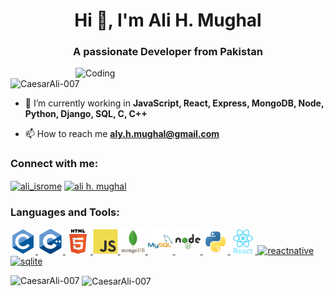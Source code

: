 <h1 align="center">Hi 👋, I'm Ali H. Mughal</h1>
<h3 align="center">A passionate Developer from Pakistan</h3>
<img align="right" alt="Coding" width="400" src="https://encrypted-tbn0.gstatic.com/images?q=tbn:ANd9GcRRCgqE_hUBnFrHvPhkEG3EtBFHtsk3VNskRA&usqp=CAU">

<p align="left"> <img src="https://komarev.com/ghpvc/?username=caesarali007&label=Profile%20views&color=0e75b6&style=flat" alt="CaesarAli-007" /> </p>

- 🌱 I’m currently working in **JavaScript, React, Express, MongoDB, Node, Python, Django, SQL, C, C++**

- 📫 How to reach me **aly.h.mughal@gmail.com**

<h3 align="left">Connect with me:</h3>
<p align="left">
<a href="https://twitter.com/ali_isrome" target="blank"><img align="center" src="https://raw.githubusercontent.com/rahuldkjain/github-profile-readme-generator/master/src/images/icons/Social/twitter.svg" alt="ali_isrome" height="30" width="40" /></a>
<a href="https://linkedin.com/in/ali h. mughal" target="blank"><img align="center" src="https://raw.githubusercontent.com/rahuldkjain/github-profile-readme-generator/master/src/images/icons/Social/linked-in-alt.svg" alt="ali h. mughal" height="30" width="40" /></a>
</p>

<h3 align="left">Languages and Tools:</h3>
<p align="left"> <a href="https://www.cprogramming.com/" target="_blank" rel="noreferrer"> <img src="https://raw.githubusercontent.com/devicons/devicon/master/icons/c/c-original.svg" alt="c" width="40" height="40"/> </a> <a href="https://www.w3schools.com/cpp/" target="_blank" rel="noreferrer"> <img src="https://raw.githubusercontent.com/devicons/devicon/master/icons/cplusplus/cplusplus-original.svg" alt="cplusplus" width="40" height="40"/> </a> <a href="https://www.w3.org/html/" target="_blank" rel="noreferrer"> <img src="https://raw.githubusercontent.com/devicons/devicon/master/icons/html5/html5-original-wordmark.svg" alt="html5" width="40" height="40"/> </a> <a href="https://developer.mozilla.org/en-US/docs/Web/JavaScript" target="_blank" rel="noreferrer"> <img src="https://raw.githubusercontent.com/devicons/devicon/master/icons/javascript/javascript-original.svg" alt="javascript" width="40" height="40"/> </a> <a href="https://www.mongodb.com/" target="_blank" rel="noreferrer"> <img src="https://raw.githubusercontent.com/devicons/devicon/master/icons/mongodb/mongodb-original-wordmark.svg" alt="mongodb" width="40" height="40"/> </a> <a href="https://www.mysql.com/" target="_blank" rel="noreferrer"> <img src="https://raw.githubusercontent.com/devicons/devicon/master/icons/mysql/mysql-original-wordmark.svg" alt="mysql" width="40" height="40"/> </a> <a href="https://nodejs.org" target="_blank" rel="noreferrer"> <img src="https://raw.githubusercontent.com/devicons/devicon/master/icons/nodejs/nodejs-original-wordmark.svg" alt="nodejs" width="40" height="40"/> </a> <a href="https://www.python.org" target="_blank" rel="noreferrer"> <img src="https://raw.githubusercontent.com/devicons/devicon/master/icons/python/python-original.svg" alt="python" width="40" height="40"/> </a> <a href="https://reactjs.org/" target="_blank" rel="noreferrer"> <img src="https://raw.githubusercontent.com/devicons/devicon/master/icons/react/react-original-wordmark.svg" alt="react" width="40" height="40"/> </a> <a href="https://reactnative.dev/" target="_blank" rel="noreferrer"> <img src="https://reactnative.dev/img/header_logo.svg" alt="reactnative" width="40" height="40"/> </a> <a href="https://www.sqlite.org/" target="_blank" rel="noreferrer"> <img src="https://www.vectorlogo.zone/logos/sqlite/sqlite-icon.svg" alt="sqlite" width="40" height="40"/> </a> </p>

<p><img align="left" src="https://github-readme-stats.vercel.app/api/top-langs?username=CaesarAli-007&show_icons=true&locale=en&layout=compact" alt="CaesarAli-007" /></p>

<p>&nbsp;<img align="center" src="https://github-readme-stats.vercel.app/api?username=CaesarAli-007&show_icons=true&locale=en" alt="CaesarAli-007" /></p>
